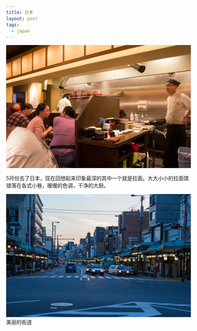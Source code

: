 ```yaml
---
title: 日本
layout: post
tags:
  - japan
---
```


[![日本拉面](/media/files/IMG_6809.jpg)](/media/files/IMG_6809.jpg)

5月份去了日本，现在回想起来印象最深的其中一个就是拉面。大大小小的拉面馆错落在各式小巷，暧暧的色调，干净的大厨。

[![日本拉面](/media/files/IMG_6806.jpg)](/media/files/IMG_6806.jpg)
美丽的街道
